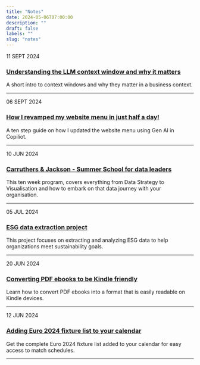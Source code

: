 ```yaml
---
title: "Notes"
date: 2024-05-06T07:00:00
description: ""
draft: false
labels: ""
slug: "notes"
---
```

<!-- <div class="item-date sans-serif">29 AUG 2024</div> -->
<div class="note-item">
<div class="item-date sans-serif">11 SEPT 2024</div>
<div class="item-info">
<h3 class="sans-serif"><a class="color-inherit" href="../llm_context_window">Understanding the LLM context window and why it matters</a></h3>
<p>A short intro to context windows and why they matter in a business context.</p>
</div>
</div><hr />
<div class="note-item">
<div class="item-date sans-serif">06 SEPT 2024</div>
 <div class="item-info">
    <h3 class="sans-serif"><a class="color-inherit" href="../copilot_menu">How I revamped my website menu in just half a day!</a></h3>
    <p>A ten step guide on how I updated the website menu using Gen AI in Copiliot.</p>
</div>
                               
                            
</div>
<hr />
<div class="note-item">
<div class="item-date sans-serif">10 JUN 2024</div>
 <div class="item-info">
                                <h3 class="sans-serif"><a class="color-inherit" href="../../summer_school/summer_school/">Carruthers & Jackson - Summer School for data leaders</a></h3>
                                <p>This ten week program, covers everything from Data Strategy to Visualisation and how to embark on that data journey with your organisation. </p>
                                <!-- <ul class="sans-serif">            <li><a href="/tag/data" target="_self">#DATA</a><a href="/tag/leadership" target="_self"> #LEADERSHIP</a></li>
                                <div class="clearfix"></div></ul> -->
                            </div>
</div>
<hr />

<div class="note-item">
<div class="item-date sans-serif">05 JUL 2024</div>
<div class="item-info">
    <h3 class="sans-serif"><a class="color-inherit" href="../project_esg_report">ESG data extraction project</a></h3>
    <p>This project focuses on extracting and analyzing ESG data to help organizations meet sustainability goals.</p>
</div>
</div>
<hr />
<div class="note-item">
<div class="item-date sans-serif">20 JUN 2024</div>
<div class="item-info">
    <h3 class="sans-serif"><a class="color-inherit" href="../pdf_to_kindle">Converting PDF ebooks to be Kindle friendly</a></h3>
    <p>Learn how to convert PDF ebooks into a format that is easily readable on Kindle devices.</p>
</div>
</div>
<hr />
<div class="note-item">
<div class="item-date sans-serif">12 JUN 2024</div>
<div class="item-info">
    <h3 class="sans-serif"><a class="color-inherit" href="../euro_2024">Adding Euro 2024 fixture list to your calendar</a></h3>
    <p>Get the complete Euro 2024 fixture list added to your calendar for easy access to match schedules.</p>
</div>
</div>
<hr />

